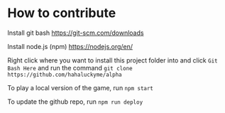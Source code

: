# How to contribute

Install git bash
https://git-scm.com/downloads

Install node.js (npm)
https://nodejs.org/en/

Right click where you want to install this project folder into and click `Git Bash Here` and run the command
`git clone https://github.com/hahaluckyme/alpha`

To play a local version of the game, run
`npm start`

To update the github repo, run
`npm run deploy`
